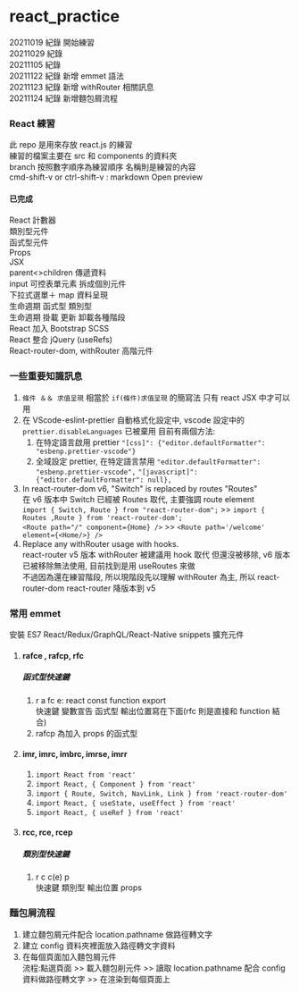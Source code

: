 # react_practice

20211019 紀錄 開始練習  
20211029 紀錄  
20211105 紀錄  
20211122 紀錄 新增 emmet 語法  
20211123 紀錄 新增 withRouter 相關訊息  
20211124 紀錄 新增麵包屑流程

### React 練習

此 repo 是用來存放 react.js 的練習  
練習的檔案主要在 src 和 components 的資料夾  
branch 按照數字順序為練習順序 名稱則是練習的內容  
cmd-shift-v or ctrl-shift-v : markdown Open preview

#### 已完成

React 計數器  
類別型元件  
函式型元件  
Props  
JSX  
parent<>children 傳遞資料  
input 可控表單元素 拆成個別元件  
下拉式選單＋ map 資料呈現  
生命週期 函式型 類別型  
生命週期 掛載 更新 卸載各種階段  
React 加入 Bootstrap SCSS  
React 整合 jQuery (useRefs)  
React-router-dom, withRouter 高階元件

### 一些重要知識訊息

1. `條件 ＆＆ 求值呈現` 相當於 `if(條件)求值呈現` 的簡寫法 只有 react JSX 中才可以用
2. 在 VScode-eslint-prettier 自動格式化設定中, vscode 設定中的 `prettier.disableLanguages` 已被棄用 目前有兩個方法:
   1. 在特定語言啟用 prettier `"[css]": {"editor.defaultFormatter": "esbenp.prettier-vscode"}`
   2. 全域設定 prettier, 在特定語言禁用 `"editor.defaultFormatter": "esbenp.prettier-vscode",` `"[javascript]": {"editor.defaultFormatter": null},`
3. In react-router-dom v6, "Switch" is replaced by routes "Routes"  
   在 v6 版本中 Switch 已經被 Routes 取代, 主要強調 route element  
   `import { Switch, Route } from "react-router-dom";` >> `import { Routes ,Route } from 'react-router-dom';`  
   `<Route path="/" component={Home} />` >> `<Route path='/welcome' element={<Home/>} />`
4. Replace any withRouter usage with hooks.  
   react-router v5 版本 withRouter 被建議用 hook 取代 但還沒被移除, v6 版本已被移除無法使用, 目前找到是用 useRoutes 來做  
   不過因為還在練習階段, 所以現階段先以理解 withRouter 為主, 所以 react-router-dom react-router 降版本到 v5

### 常用 emmet

安裝 ES7 React/Redux/GraphQL/React-Native snippets 擴充元件

1. #### rafce , rafcp, rfc

   ##### 函式型快速鍵

   1. r a fc e: react const function export  
      快速鍵 變數宣告 函式型 輸出位置寫在下面(rfc 則是直接和 function 結合)
   2. rafcp 為加入 props 的函式型

2. #### imr, imrc, imbrc, imrse, imrr
   1. `import React from 'react'`
   2. `import React, { Component } from 'react'`
   3. `import { Route, Switch, NavLink, Link } from 'react-router-dom'`
   4. `import React, { useState, useEffect } from 'react'`
   5. `import React, { useRef } from 'react'`
3. #### rcc, rce, rcep
   ##### 類別型快速鍵
   1. r c c(e) p  
      快速鍵 類別型 輸出位置 props

### 麵包屑流程

1.  建立麵包屑元件配合 location.pathname 做路徑轉文字
2.  建立 config 資料夾裡面放入路徑轉文字資料
3.  在每個頁面加入麵包屑元件  
    流程:點選頁面 >> 載入麵包削元件 >> 讀取 location.pathname 配合 config 資料做路徑轉文字 >> 在渲染到每個頁面上
